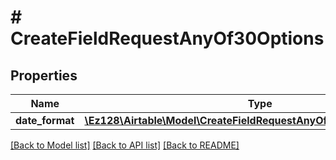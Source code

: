# # CreateFieldRequestAnyOf30Options

## Properties

Name | Type | Description | Notes
------------ | ------------- | ------------- | -------------
**date_format** | [**\Ez128\Airtable\Model\CreateFieldRequestAnyOf30OptionsDateFormat**](CreateFieldRequestAnyOf30OptionsDateFormat.md) |  |

[[Back to Model list]](../../README.md#models) [[Back to API list]](../../README.md#endpoints) [[Back to README]](../../README.md)
